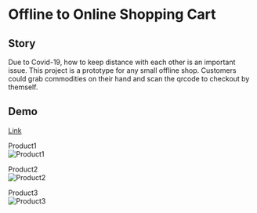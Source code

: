 # Offline to Online Shopping Cart

## Story
Due to Covid-19, how to keep distance with each other is an important issue. This project is a prototype for any small offline shop. Customers could grab commodities on their hand and scan the qrcode to checkout by themself.

## Demo
[Link](https://shingo0620.github.io/o2o-cart-page/)

Product1<br>
![Product1](https://shingo0620.github.io/o2o-cart-page/images/product1.png)

Product2<br>
![Product2](https://shingo0620.github.io/o2o-cart-page/images/product2.png)

Product3<br>
![Product3](https://shingo0620.github.io/o2o-cart-page/images/product3.png)

